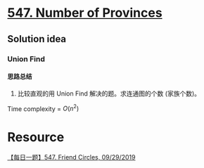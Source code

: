 # [547. Number of Provinces](https://leetcode.com/problems/number-of-provinces/description/)

## Solution idea
### Union Find
#### 思路总结
1. 比较直观的用 Union Find 解决的题。求连通图的个数 (家族个数)。

Time complexity = $O(n^2)$

# Resource
[【每日一题】547. Friend Circles, 09/29/2019](https://www.youtube.com/watch?v=ZK8Jz4WuJsQ&ab_channel=HuifengGuan)

